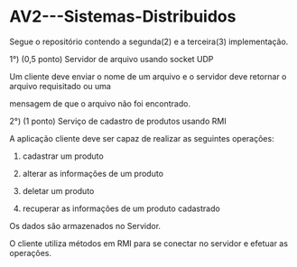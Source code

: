 # AV2---Sistemas-Distribuidos
Segue o repositório contendo a segunda(2) e a terceira(3) implementação. 

1°) (0,5 ponto) Servidor de arquivo usando socket UDP

Um cliente deve enviar o nome de um arquivo e o servidor deve retornar o arquivo requisitado ou uma

mensagem de que o arquivo não foi encontrado.

2°) (1 ponto) Serviço de cadastro de produtos usando RMI

A aplicação cliente deve ser capaz de realizar as seguintes operações:

1. cadastrar um produto

2. alterar as informações de um produto

3. deletar um produto

4. recuperar as informações de um produto cadastrado

Os dados são armazenados no Servidor.

O cliente utiliza métodos em RMI para se conectar no servidor e efetuar as operações.
